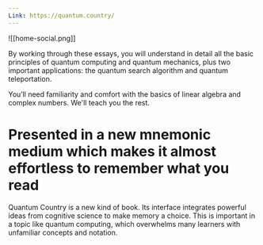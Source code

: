 ```yaml
---
Link: https://quantum.country/
---
```

![[home-social.png]]

By working through these essays, you will understand in detail all the basic principles of quantum computing and quantum mechanics, plus two important applications: the quantum search algorithm and quantum teleportation.

You’ll need familiarity and comfort with the basics of linear algebra and complex numbers. We'll teach you the rest.

# Presented in a new mnemonic medium which makes it almost effortless to remember what you read

Quantum Country is a new kind of book. Its interface integrates powerful ideas from cognitive science to make memory a choice. This is important in a topic like quantum computing, which overwhelms many learners with unfamiliar concepts and notation.